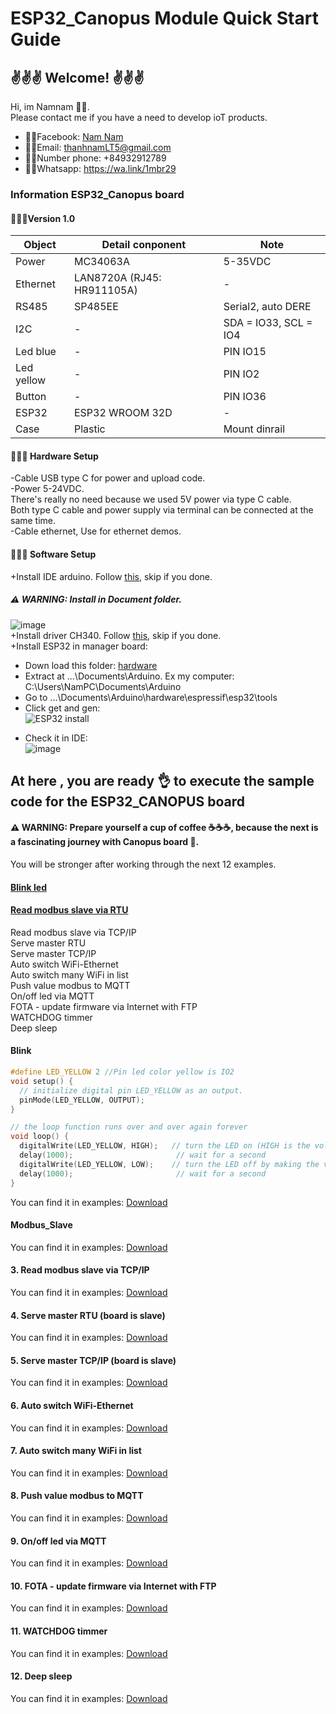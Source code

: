 # ESP32_Canopus Module Quick Start Guide

## ✌️✌️✌️ Welcome! ✌️✌️✌️
Hi, im Namnam 🕴🏼.  
Please contact me if you have a need to develop ioT products.  
- 👊🏻Facebook: [Nam Nam](https://www.facebook.com/kuem0912/)  
- 👊🏻Email: thanhnamLT5@gmail.com
- 👊🏻Number phone: +84932912789
- 👊🏻Whatsapp: https://wa.link/1mbr29  


### Information ESP32_Canopus board  
  
#### 🕵🏻‍♀️Version 1.0  
|     **Object**    |      **Detail conponent**      |          **Note**     |
| ----------------- | ------------------------------ | ----------------------|
|        Power      | MC34063A                       | 5-35VDC               |
|       Ethernet    | LAN8720A  (RJ45: HR911105A)    | -                     |
|        RS485      | SP485EE                        | Serial2, auto DERE    |
|         I2C       | -                              | SDA = IO33, SCL = IO4 |
|      Led blue     | -                              | PIN IO15              |
|      Led yellow   | -                              | PIN IO2               |
|       Button      | -                              | PIN IO36              |
|       ESP32       | ESP32 WROOM 32D                | -                     |
|       Case        | Plastic                        | Mount dinrail         |  

#### 🧑🏻‍🔧 Hardware Setup 
-Cable USB type C for power and upload code.  
-Power 5-24VDC.  
  There's really no need because we used 5V power via type C cable.  
  Both type C cable and power supply via terminal can be connected at the same time.  
-Cable ethernet, Use for ethernet demos.  

#### 🧑🏼‍💻 Software Setup
+Install IDE arduino. Follow [this](https://support.arduino.cc/hc/en-us/articles/360019833020-Download-and-install-Arduino-IDE), skip if you done.  
##### ⚠️ WARNING: Install in Document folder.  
![image](https://user-images.githubusercontent.com/49629370/235334499-7e59c503-6423-4381-9ae5-eeccecb57699.png)  
+Install driver CH340. Follow [this](https://electropeak.com/learn/how-to-install-ch340-driver/), skip if you done.  
+Install ESP32 in manager board:
  - Down load this folder: [hardware](https://mega.nz/file/e3wlwIAI#vFoR5nT5x3zT5wkQSVknqihluzf_9Ng89H5CxPmu3Io)  
  - Extract at ...\Documents\Arduino. Ex my computer: C:\Users\NamPC\Documents\Arduino  
  - Go to ...\Documents\Arduino\hardware\espressif\esp32\tools  
  - Click get and gen:  
  ![ESP32 install](https://user-images.githubusercontent.com/49629370/235330978-d56cb96c-8032-4c83-995e-6e6720e585da.png)
  + Check it in IDE:  
  ![image](https://user-images.githubusercontent.com/49629370/235331088-db8737b9-3053-4350-bb5f-e3c348a513bb.png)  
    
    
## At here , you are ready 👌 to execute the sample code for the ESP32_CANOPUS board  
####  ⚠️ WARNING: Prepare yourself a cup of coffee ☕☕☕, because the next is a fascinating journey with Canopus board 🤪.   
You will be stronger after working through the next 12 examples.  
#### [Blink led](#Blink)
#### [Read modbus slave via RTU](#Modbus_Slave)
Read modbus slave via TCP/IP  
Serve master RTU  
Serve master TCP/IP  
Auto switch WiFi-Ethernet  
Auto switch many WiFi in list  
Push value modbus to MQTT  
On/off led via MQTT  
FOTA - update firmware via Internet with FTP  
WATCHDOG timmer  
Deep sleep  

#### Blink  

```c
#define LED_YELLOW 2 //Pin led color yellow is IO2
void setup() {
  // initialize digital pin LED_YELLOW as an output.
  pinMode(LED_YELLOW, OUTPUT);
}

// the loop function runs over and over again forever
void loop() {
  digitalWrite(LED_YELLOW, HIGH);   // turn the LED on (HIGH is the voltage level)
  delay(1000);                       // wait for a second
  digitalWrite(LED_YELLOW, LOW);    // turn the LED off by making the voltage LOW
  delay(1000);                       // wait for a second
}
```
You can find it in examples: [Download](https://github.com/NamNamIoT/ESP32_CANOPUS/tree/master/examples)  
#### Modbus_Slave
You can find it in examples: [Download](https://github.com/NamNamIoT/ESP32_CANOPUS/tree/master/examples)  
#### 3. Read modbus slave via TCP/IP  
You can find it in examples: [Download](https://github.com/NamNamIoT/ESP32_CANOPUS/tree/master/examples)  
#### 4. Serve master RTU (board is slave)  
You can find it in examples: [Download](https://github.com/NamNamIoT/ESP32_CANOPUS/tree/master/examples)  
#### 5. Serve master TCP/IP (board is slave)  
You can find it in examples: [Download](https://github.com/NamNamIoT/ESP32_CANOPUS/tree/master/examples)  
#### 6. Auto switch WiFi-Ethernet  
You can find it in examples: [Download](https://github.com/NamNamIoT/ESP32_CANOPUS/tree/master/examples)  
#### 7. Auto switch many WiFi in list  
You can find it in examples: [Download](https://github.com/NamNamIoT/ESP32_CANOPUS/tree/master/examples)  
#### 8. Push value modbus to MQTT  
You can find it in examples: [Download](https://github.com/NamNamIoT/ESP32_CANOPUS/tree/master/examples)  
#### 9. On/off led via MQTT  
You can find it in examples: [Download](https://github.com/NamNamIoT/ESP32_CANOPUS/tree/master/examples)  
#### 10. FOTA - update firmware via Internet with FTP  
You can find it in examples: [Download](https://github.com/NamNamIoT/ESP32_CANOPUS/tree/master/examples)  
#### 11. WATCHDOG timmer  
You can find it in examples: [Download](https://github.com/NamNamIoT/ESP32_CANOPUS/tree/master/examples)  
#### 12. Deep sleep  
You can find it in examples: [Download](https://github.com/NamNamIoT/ESP32_CANOPUS/tree/master/examples)  

